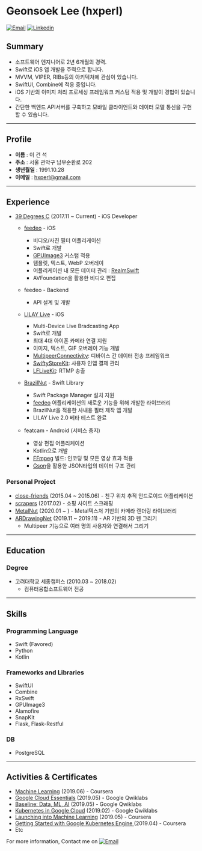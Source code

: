 # Geonsoek Lee (hxperl)

<a href="mailto:hxperl@gmail.com">![Email](https://img.shields.io/badge/email-hxperl@gmail.com-ea4335.svg)</a>
<a href="https://www.linkedin.com/in/geon-seok-lee-50ab48141/">![Linkedin](https://img.shields.io/badge/linkedin-hxperl-0077b5.svg)</a>

## Summary
- 소프트웨어 엔지니어로 2년 6개월의 경력.
- Swift로 iOS 앱 개발을 주력으로 합니다.
- MVVM, VIPER, RIBs등의 아키텍처에 관심이 있습니다.
- SwiftUI, Combine에 적응 중입니다.
- iOS 기반의 이미지 처리 프로세싱 프레임워크 커스텀 적용 및 개발이 경헙이 있습니다.
- 간단한 백엔드 API서버를 구축하고 모바일 클라이언트와 데이터 모델 통신을 구현할 수 있습니다.

----

## Profile
* **이름** : 이 건 석
* **주소** : 서울 관악구 남부순환로 202
* **생년월일** : 1991.10.28
* **이메일** : hxperl@gmail.com
----

## Experience
- [39 Degrees C](http://39degreesc.com/) (2017.11 ~ Current) - iOS Developer
    - [feedeo](https://apps.apple.com/us/app/feedeo-using-fancy-template/id1482728082?l=en&ls=1) - iOS
      - 비디오/사진 필터 어플리케이션
      - Swift로 개발
      - [GPUImage3](https://github.com/BradLarson/GPUImage3) 커스텀 적용
      - 템플릿, 텍스트, WebP 오버레이
      - 어플리케이션 내 모든 데이터 관리 : [RealmSwift](https://realm.io/docs/swift/latest/)
      - AVFoundation을 활용한 비디오 편집

    - feedeo - Backend
      - API 설계 및 개발
    - [LILAY Live](https://apps.apple.com/us/app/lilay-mobile-live-streaming/id1444002902?l=ko&ls=1) - iOS
      - Multi-Device Live Bradcasting App
      - Swift로 개발
      - 최대 4대 아이폰 카메라 연결 지원
      - 이미지, 텍스트, GIF 오버레이 기능 개발
      - [MultipeerConnectivity](https://developer.apple.com/documentation/multipeerconnectivity): 디바이스 간 데이터 전송 프레임워크
      - [SwiftyStoreKit](https://github.com/bizz84/SwiftyStoreKit): 사용자 인앱 결제 관리
      - [LFLiveKit](https://github.com/LaiFengiOS/LFLiveKit): RTMP 송출
    - [BrazilNut](https://github.com/hxperl/BrazilNut) - Swift Library
      - Swift Package Manager 설치 지원
      - [feedeo](https://apps.apple.com/us/app/feedeo-using-fancy-template/id1482728082?l=en&ls=1) 어플리케이션의 새로운 기능을 위해 개발한 라이브러리
      - BrazilNut을 적용한 사내용 필터 제작 앱 개발
      - LILAY Live 2.0 베타 테스트 완료
    - featcam - Android (서비스 중지)
      - 영상 편집 어플리케이션
      - Kotlin으로 개발
      - [FFmpeg](https://www.ffmpeg.org/) 빌드: 인코딩 및 모든 영상 효과 적용
      - [Gson](https://github.com/google/gson)을 활용한 JSON타입의 데이터 구조 관리

### Personal Project
- [close-friends](https://github.com/hxperl/close-friends) (2015.04 ~ 2015.06) - 친구 위치 추적 안드로이드 어플리케이션
- [scrapers](https://github.com/hxperl/scrapers) (2017.02) - 쇼핑 사이트 스크래핑
- [MetalNut](https://github.com/hxperl/MetalNut) (2020.01 ~ ) - Metal텍스처 기반의 카메라 렌더링 라이브러리 
- [ARDrawingNet](https://github.com/hxperl/ARDrawingNet) (2019.11 ~ 2019.11) - AR 기반의 3D 펜 그리기
    - Multipeer 기능으로 여러 명의 사용자와 연결해서 그리기

----

## Education
### Degree
- 고려대학교 세종캠퍼스 (2010.03 ~ 2018.02)
  - 컴퓨터융합소프트웨어 전공
----

## Skills

### Programming Language
- Swift (Favored)
- Python
- Kotlin

### Frameworks and Libraries
- SwiftUI
- Combine
- RxSwift
- GPUImage3
- Alamofire
- SnapKit
- Flask, Flask-Restful

### DB
- PostgreSQL

----

## Activities & Certificates
- [Machine Learning](https://www.coursera.org/account/accomplishments/verify/NF232N8AA2D7) (2019.06) - Coursera
- [Google Cloud Essentials](https://www.qwiklabs.com/public_profiles/a48e4bf4-6a4c-43be-a604-afd88dfa6335) (2019.05) - Google Qwiklabs
- [Baseline: Data, ML, AI](https://www.qwiklabs.com/public_profiles/a48e4bf4-6a4c-43be-a604-afd88dfa6335) (2019.05) - Google Qwiklabs
- [Kubernetes in Google Cloud](https://www.qwiklabs.com/public_profiles/a48e4bf4-6a4c-43be-a604-afd88dfa6335) (2019.02) - Google Qwiklabs
- [Launching into Machine Learning](https://www.coursera.org/account/accomplishments/verify/7KYVGBYW6D63) (2019.05) - Coursera
- [Getting Started with Google Kubernetes Engine
](https://www.coursera.org/account/accomplishments/verify/HT46KR5RUM8Z) (2019.04) - Coursera
- Etc


For more information, Contact me on <a href="mailto:hxperl@gmail.com">![Email](https://img.shields.io/badge/email-hxperl@gmail.com-ea4335.svg)</a>
